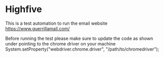 # Highfive

This is a test automation to run the email website https://www.guerrillamail.com/

Before running the test please make sure to update the code as shown under pointing to the chrome driver on your machine System.setProperty("webdriver.chrome.driver", "/path/to/chromedriver");
